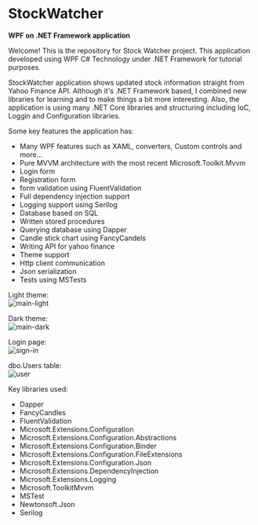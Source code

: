 # StockWatcher
<b>WPF on .NET Framework application</b>

Welcome! This is the repository for Stock Watcher project.
This application developed using WPF C# Technology under .NET Framework for tutorial purposes.

StockWatcher application shows updated stock information straight from Yahoo Finance API.
Although it's .NET Framework based, I combined new libraries for learning and to make things a bit more interesting.
Also, the application is using many .NET Core libraries and structuring including IoC, Loggin and Configuration libraries.

Some key features the application has:
* Many WPF features such as XAML, converters, Custom controls and more...
* Pure MVVM architecture with the most recent Microsoft.Toolkit.Mvvm
* Login form
* Registration form
* form validation using FluentValidation 
* Full dependency injection support
* Logging support using Serilog
* Database based on SQL
* Written stored procedures
* Querying database using Dapper
* Candle stick chart using FancyCandels
* Writing API for yahoo finance
* Theme support
* Http client communication
* Json serialization
* Tests using MSTests


Light theme:<br />
![main-light](https://user-images.githubusercontent.com/32191482/131389635-379dba34-547c-466c-89c8-28ce95b6b22b.png)

Dark theme:<br />
![main-dark](https://user-images.githubusercontent.com/32191482/131389719-a544abb8-e59b-406e-8a54-8e604941ff79.png)

Login page:<br />
![sign-in](https://user-images.githubusercontent.com/32191482/131392144-cc046482-2ac6-41c9-8125-8d657dc34686.png)

dbo.Users table:<br />
![user](https://user-images.githubusercontent.com/32191482/131393005-1083dbdb-efab-421e-99b6-80e19b1b947b.png)


Key libraries used:
* Dapper
* FancyCandles
* FluentValidation
* Microsoft.Extensions.Configuration
* Microsoft.Extensions.Configuration.Abstractions
* Microsoft.Extensions.Configuration.Binder
* Microsoft.Extensions.Configuration.FileExtensions
* Microsoft.Extensions.Configuration.Json
* Microsoft.Extensions.DependencyInjection
* Microsoft.Extensions.Logging
* Microsoft.ToolkitMvvm
* MSTest
* Newtonsoft.Json
* Serilog
